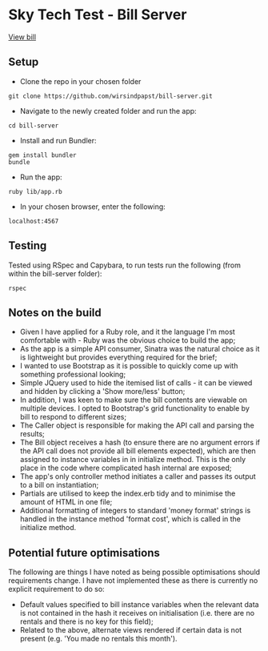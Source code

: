# Sky Tech Test - Bill Server

[View bill](http://i.imgur.com/0LHQcNp.png)

## Setup

 - Clone the repo in your chosen folder
 ````
 git clone https://github.com/wirsindpapst/bill-server.git
 ````
 - Navigate to the newly created folder and run the app:
 ````
 cd bill-server
 ````
 - Install and run Bundler:
 ````
 gem install bundler
 bundle
 ````
 - Run the app:
````
ruby lib/app.rb
````
 - In your chosen browser, enter the following:
````
localhost:4567
````

## Testing

Tested using RSpec and Capybara, to run tests run the following (from within the bill-server folder):
````
rspec
````

## Notes on the build

 - Given I have applied for a Ruby role, and it the language I'm most comfortable with - Ruby was the obvious choice to build the app;
 - As the app is a simple API consumer, Sinatra was the natural choice as it is lightweight but provides everything required for the brief;
 - I wanted to use Bootstrap as it is possible to quickly come up with something professional looking;
 - Simple JQuery used to hide the itemised list of calls - it can be viewed and hidden by clicking a 'Show more/less' button;
 - In addition, I was keen to make sure the bill contents are viewable on multiple devices.  I opted to Bootstrap's grid functionality to enable by bill to respond to different sizes;
 - The Caller object is responsible for making the API call and parsing the results;
 - The Bill object receives a hash (to ensure there are no argument errors if the API call does not provide all bill elements expected), which are then assigned to instance variables in in initialize method. This is the only place in the code where complicated hash internal are exposed;
 - The app's only controller method initiates a caller and passes its output to a bill on instantiation;
 - Partials are utilised to keep the index.erb tidy and to minimise the amount of HTML in one file;
 - Additional formatting of integers to standard 'money format' strings is handled in the instance method 'format
 cost', which is called in the initialize method.

## Potential future optimisations

The following are things I have noted as being possible optimisations should requirements change. I have not implemented these as there is currently no explicit requirement to do so:

 - Default values specified to bill instance variables when the relevant data is not contained in the hash it receives on initialisation (i.e. there are no rentals and there is no key for this field);
 - Related to the above, alternate views rendered if certain data is not present (e.g. 'You made no rentals this month').
